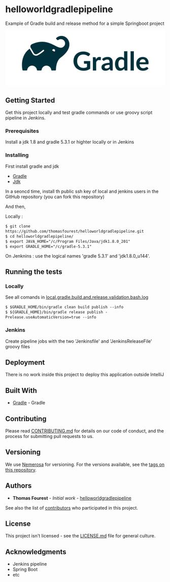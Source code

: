 # helloworldgradlepipeline

Example of Gradle build and release method for a simple Springboot project 

![alt text](https://github.com/thomasfourest/helloworldgradlepipeline/blob/master/Gradle_Logo.png)

## Getting Started

Get this project locally and test gradle commands or use groovy script pipeline in Jenkins. 

### Prerequisites

Install a jdk 1.8 and gradle 5.3.1 or highter locally or in Jenkins

### Installing

First install gradle and jdk

* [Gradle](https://gradle.org/)
* [Jdk](https://www.oracle.com/technetwork/java/javase/downloads/jdk8-downloads-2133151.html)

In a seoncd time, install th public ssh key of local and jenkins users in the GitHub repository (you can fork this repository)

And then,

Locally : 

```
$ git clone https://github.com/thomasfourest/helloworldgradlepipeline.git
$ cd helloworldgradlepipeline/
$ export JAVA_HOME="/c/Program Files/Java/jdk1.8.0_201"
$ export GRADLE_HOME="/c/gradle-5.3.1"
```

On Jenknins : use the logical names 'gradle 5.3.1' and 'jdk1.8.0_u144'. 


## Running the tests

### Locally

See all comands in [local.gradle.build.and.release.validation.bash.log](https://github.com/thomasfourest/helloworldgradlepipeline/blob/master/local.gradle.build.and.release.validation.bash.log)

```
$ $GRADLE_HOME/bin/gradle clean build publish --info
$ ${GRADLE_HOME}/bin/gradle release publish -Prelease.useAutomaticVersion=true --info
```

### Jenkins

Create pipeline jobs with the two 'Jenkinsfile' and 'JenkinsReleaseFile' groovy files


## Deployment

There is no work inside this project to deploy this application outside IntelliJ

## Built With

* [Gradle](https://docs.gradle.org/current/userguide/userguide.html) - Gradle

## Contributing

Please read [CONTRIBUTING.md](https://gist.github.com/PurpleBooth/b24679402957c63ec426) for details on our code of conduct, and the process for submitting pull requests to us.

## Versioning

We use [Nemerosa](https://github.com/nemerosa/versioning) for versioning. For the versions available, see the [tags on this repository](https://github.com/thomasfourest/helloworldgradlepipeline/tags). 

## Authors

* **Thomas Fourest** - *Initial work* - [helloworldgradlepipeline](https://github.com/thomasfourest/helloworldgradlepipeline)

See also the list of [contributors](https://github.com/thomasfourest/helloworldgradlepipeline/graphs/contributors) who participated in this project.

## License

This project isn't licensed - see the [LICENSE.md](https://www.gnu.org/licenses/gpl-3.0.html) file for general culture. 

## Acknowledgments

* Jenkins pipeline
* Spring Boot
* etc
